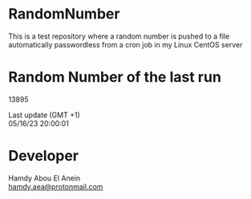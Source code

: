 # RandomNumber    
This is a test repository where a random number is pushed to a file automatically passwordless from a cron job in my Linux CentOS server    
# Random Number of the last run   
13895
      
Last update (GMT +1)    
05/16/23 20:00:01
# Developer    
Hamdy Abou El Anein   
hamdy.aea@protonmail.com

